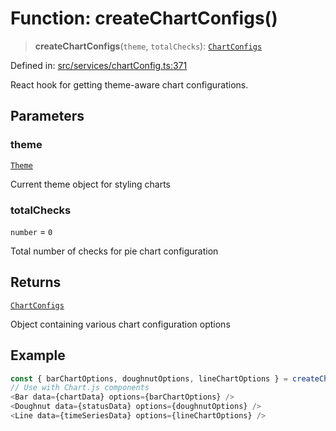 # Function: createChartConfigs()

> **createChartConfigs**(`theme`, `totalChecks`): [`ChartConfigs`](../interfaces/ChartConfigs.md)

Defined in: [src/services/chartConfig.ts:371](https://github.com/Nick2bad4u/Uptime-Watcher/blob/main/src/services/chartConfig.ts#L371)

React hook for getting theme-aware chart configurations.

## Parameters

### theme

[`Theme`](../../../theme/types/interfaces/Theme.md)

Current theme object for styling charts

### totalChecks

`number` = `0`

Total number of checks for pie chart configuration

## Returns

[`ChartConfigs`](../interfaces/ChartConfigs.md)

Object containing various chart configuration options

## Example

```typescript
const { barChartOptions, doughnutOptions, lineChartOptions } = createChartConfigs(theme, 100);
// Use with Chart.js components
<Bar data={chartData} options={barChartOptions} />
<Doughnut data={statusData} options={doughnutOptions} />
<Line data={timeSeriesData} options={lineChartOptions} />
```
